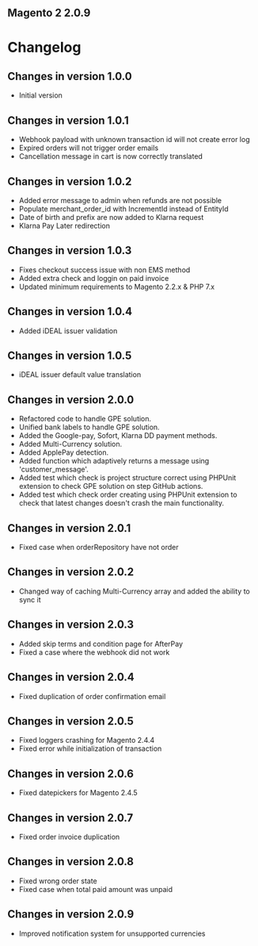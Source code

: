 Magento 2 2.0.9 
------------------------------   

# Changelog #

## Changes in version 1.0.0
+ Initial version
## Changes in version 1.0.1
+ Webhook payload with unknown transaction id will not create error log
+ Expired orders will not trigger order emails
+ Cancellation message in cart is now correctly translated

## Changes in version 1.0.2
+ Added error message to admin when refunds are not possible
+ Populate merchant_order_id with IncrementId instead of EntityId
+ Date of birth and prefix are now added to Klarna request
+ Klarna Pay Later redirection

## Changes in version 1.0.3

* Fixes checkout success issue with non EMS method
* Added extra check and loggin on paid invoice
* Updated minimum requirements to Magento 2.2.x & PHP 7.x

## Changes in version 1.0.4

* Added iDEAL issuer validation

## Changes in version 1.0.5

* iDEAL issuer default value translation

## Changes in version 2.0.0

* Refactored code to handle GPE solution.
* Unified bank labels to handle GPE solution.
* Added the Google-pay, Sofort, Klarna DD payment methods.
* Added Multi-Currency solution.
* Added ApplePay detection.
* Added function which adaptively returns a message using 'customer_message'.
* Added test which check is project structure correct using PHPUnit extension to check GPE solution on step GitHub actions.
* Added test which check order creating using PHPUnit extension to check that latest changes doesn't crash the main functionality.

## Changes in version 2.0.1

* Fixed case when orderRepository have not order

## Changes in version 2.0.2

* Changed way of caching Multi-Currency array and added the ability to sync it

## Changes in version 2.0.3

* Added skip terms and condition page for AfterPay
* Fixed a case where the webhook did not work

## Changes in version 2.0.4

* Fixed duplication of order confirmation email

## Changes in version 2.0.5

* Fixed loggers crashing for Magento 2.4.4
* Fixed error while initialization of transaction 

## Changes in version 2.0.6

* Fixed datepickers for Magento 2.4.5

## Changes in version 2.0.7 

* Fixed order invoice duplication

## Changes in version 2.0.8

* Fixed wrong order state
* Fixed case when total paid amount was unpaid

## Changes in version 2.0.9

* Improved notification system for unsupported currencies
